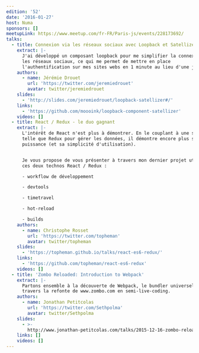 ```yaml
---
edition: '52'
date: '2016-01-27'
host: Numa
sponsors: []
meetupLink: https://www.meetup.com/fr-FR/Paris-js/events/228173692/
talks:
  - title: Connexion via les réseaux sociaux avec Loopback et Satellizer
    extract: |-
      J'ai développé un composant loopback pour me simplifier la connexion via
      les réseaux sociaux, ce qui me permet de mettre en place
      l'authentification sur mes sites webs en 1 minute au lieu d'une journée.
    authors:
      - name: Jérémie Drouet
        url: 'https://twitter.com/jeremiedrouet'
        avatar: twitter/jeremiedrouet
    slides:
      - 'http://slides.com/jeremiedrouet/loopback-satellizer#/'
    links:
      - 'https://github.com/moooink/loopback-component-satellizer'
    videos: []
  - title: React / Redux - le duo gagnant
    extract: |-
      L'intérêt de React n'est plus à démontrer. En le couplant à une solution
      telle que Redux pour gérer les données, il démontre encore plus sa
      puissance (et sa simplicité d'utilisation).


      Je vous propose de vous présenter à travers mon dernier projet utilisant
      ces deux technos React / Redux :

      - workflow de développement

      - devtools

      - timetravel

      - hot-reload

      - builds
    authors:
      - name: Christophe Rosset
        url: 'https://twitter.com/topheman'
        avatar: twitter/topheman
    slides:
      - 'https://topheman.github.io/talks/react-es6-redux/'
    links:
      - 'https://github.com/topheman/react-es6-redux'
    videos: []
  - title: 'Zombo Reloaded: Introduction to Webpack'
    extract: |-
      Partons ensemble à la découverte de Webpack, le bundler universel, à
      travers la refonte de www.zombo.com en semi-live-coding.
    authors:
      - name: Jonathan Petitcolas
        url: 'https://twitter.com/Sethpolma'
        avatar: twitter/Sethpolma
    slides:
      - >-
        http://www.jonathan-petitcolas.com/talks/2015-12-16-zombo-reloaded-introduction-to-webpack.html
    links: []
    videos: []
---
```

